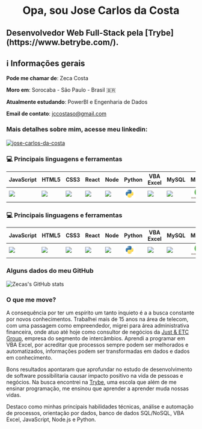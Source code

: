 <h1 align="center">
    Opa, sou <strong>Jose Carlos da Costa</strong>
</h1> 

<h2 align="left">
   Desenvolvedor Web Full-Stack pela [Trybe](https://www.betrybe.com/).
</h2>

<h2>ℹ️ Informações gerais</h2>

<strong>Pode me chamar de</strong>: Zeca Costa

<strong>Moro em</strong>: Sorocaba - São Paulo - Brasil 🇧🇷

<strong>Atualmente estudando</strong>: PowerBI e Engenharia de Dados

<strong>Email de contato</strong>: jccostaso@gmail.com

<h3 align="left">
    <strong>Mais detalhes sobre mim, acesse meu linkedin</strong>:
</h3>
<p align="left">
</h2>
<a href="https://linkedin.com/in/jose-carlos-da-costa" target="blank"><img align="center" src="https://raw.githubusercontent.com/rahuldkjain/github-profile-readme-generator/master/src/images/icons/Social/linked-in-alt.svg" alt="jose-carlos-da-costa" height="30" width="30" /></a>
</p>

<h3>💻 Principais linguagens e ferramentas</h3>

|<strong> JavaScript </strong>|<strong> HTML5 </strong>|<strong> CSS3 </strong>|<strong> React </strong>|<strong> Node </strong>|<strong> Python </strong>|<strong> VBA Excel </strong>| <strong> MySQL </strong>|<strong> MongoDB </strong>
|-|-|-|-|-|-|-|-|-|
|<img height="30" src="https://www.flaticon.com/svg/static/icons/svg/919/919828.svg"/>|<img height="30" src="https://www.flaticon.com/svg/static/icons/svg/888/888859.svg"/>|<img height="30" src="https://www.flaticon.com/svg/static/icons/svg/888/888847.svg"/>|<img height="30" src="https://www.flaticon.com/svg/static/icons/svg/919/919851.svg"/>|<img height="30" src="https://www.flaticon.com/svg/static/icons/svg/919/919825.svg"/>|<img height="30" src="https://raw.githubusercontent.com/github/explore/80688e429a7d4ef2fca1e82350fe8e3517d3494d/topics/python/python.png"/>|<img height="30" src="https://www.flaticon.com/svg/static/icons/svg/732/732220.svg"/>|<img height="30" src="https://www.flaticon.com/svg/static/icons/svg/919/919836.svg"/>|<img height="30" src="https://raw.githubusercontent.com/devicons/devicon/master/icons/mongodb/mongodb-original-wordmark.svg"/>|<img height="30" src="https://www.flaticon.com/svg/static/icons/svg/733/733609.svg"/>|<img height="30" src="https://www.flaticon.com/svg/static/icons/svg/873/873120.svg"/>

<h3>💻 Principais linguagens e ferramentas</h3>

|<strong> JavaScript </strong>|<strong> HTML5 </strong>|<strong> CSS3 </strong>|<strong> React </strong>|<strong> Node </strong>|<strong> Python </strong>|<strong> VBA Excel </strong>| <strong> MySQL </strong>|<strong> MongoDB </strong>|<strong> GitHub </strong>|<strong> Heroku </strong>
|-|-|-|-|-|-|-|-|-|-|-
|<img height="30" src="https://www.flaticon.com/svg/static/icons/svg/919/919828.svg"/>|<img height="30" src="https://www.flaticon.com/svg/static/icons/svg/888/888859.svg"/>|<img height="30" src="https://www.flaticon.com/svg/static/icons/svg/888/888847.svg"/>|<img height="30" src="https://www.flaticon.com/svg/static/icons/svg/919/919851.svg"/>|<img height="30" src="https://www.flaticon.com/svg/static/icons/svg/919/919825.svg"/>|<img height="30" src="https://raw.githubusercontent.com/github/explore/80688e429a7d4ef2fca1e82350fe8e3517d3494d/topics/python/python.png"/>|<img height="30" src="https://www.flaticon.com/svg/static/icons/svg/732/732220.svg"/>|<img height="30" src="https://www.flaticon.com/svg/static/icons/svg/919/919836.svg"/>|<img height="30" src="https://raw.githubusercontent.com/devicons/devicon/master/icons/mongodb/mongodb-original-wordmark.svg"/>|<img height="30" src="https://www.flaticon.com/svg/static/icons/svg/733/733609.svg"/>|<img height="30" src="https://www.flaticon.com/svg/static/icons/svg/873/873120.svg"/>

<h3>Alguns dados do meu GitHub</h3>

![Zecas's GitHub stats](https://github-readme-stats.vercel.app/api?username=ZecaCosta&show_icons=true&theme=radical)

<h3>O que me move?</h3>

A consequência por ter um espírito um tanto inquieto é a a busca constante por novos conhecimentos. Trabalhei mais de 15 anos na área de telecom, com uma passagem como empreendedor, migrei para área administrativa financeira, onde atuo até hoje como consultor de negócios da [Just & ETC Group](https://www.justintercambios.com.br/), empresa do segmento de intercâmbios. Aprendi a programar em VBA Excel, por acreditar que processos sempre podem ser melhorados e automatizados, informações podem ser transformadas em dados e dados em conhecimento.

Bons resultados apontaram que aprofundar no estudo de desenvolvimento de software possibilitaria causar impacto positivo na vida de pessoas e negócios. Na busca encontrei na [Trybe](https://www.betrybe.com/), uma escola que além de me ensinar programação, me ensinou que aprender a aprender muda nossas vidas.

Destaco como minhas principais habilidades técnicas, análise e automação de processos, orientação por dados, banco de dados SQL/NoSQL, VBA Excel, JavaScript, Node.js e Python.
